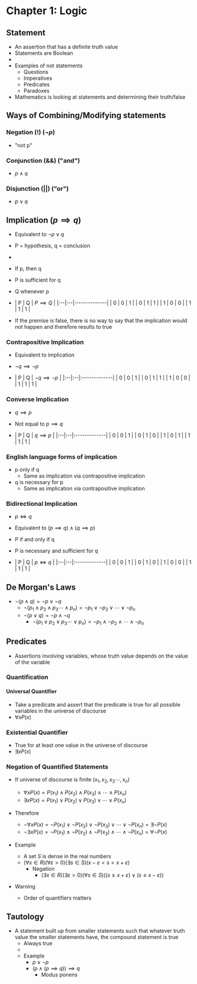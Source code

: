 # Chapter 1: Logic

## Statement
* An assertion that has a definite truth value
* Statements are Boolean
* 
* Examples of not statements
	* Questions
	* Imperatives
	* Predicates
	* Paradoxes
* Mathematics is looking at statements and determining their truth/false

## Ways of Combining/Modifying statements
### Negation (!) ($\lnot p$) 
* "not p"

### Conjunction (&&) ("and")
* $p\land q$

### Disjunction (||) ("or")
* $p \lor q$

## Implication ($p \implies q$)
* Equivalent to $\lnot p \lor q$
* P = hypothesis, q = conclusion
* 
* If p, then q
* P is sufficient for q
* Q whenever p 

* | P	| Q	| $P \implies Q$ |
|:--|:--|:-------------|
| 0	| 0 |	1 |
| 0	| 1	| 1 |
| 1	| 0	| 0 |
| 1	 | 1	| 1 |

* If the premise is false, there is no way to say that the implication would not happen and therefore results to true
			
### Contrapositive Implication
* Equivalent to implication
* $\lnot q \implies \lnot p$

* | P	| Q	| $\lnot q \implies \lnot p$ |
|:--|:--|:-------------|
| 0	| 0 |	1 |
| 0	| 1	| 1 |
| 1	| 0	| 0 |
| 1	 | 1	| 1 |
				
### Converse Implication
* $q \implies p$
* Not equal to $p \implies q$

* | P	| Q	| $q \implies p$ |
|:--|:--|:-------------|
| 0	| 0 |	1 |
| 0	| 1	| 0 |
| 1	| 0	| 1 |
| 1	 | 1	| 1 |
				
### English language forms of implication
* p only if q
	* Same as implication via contrapositive implication
* q is necessary for p
	* Same as implication via contrapositive implication
				
### Bidirectional Implication 
* $p \iff q$
* Equivalent to $(p \implies q) \land (q \implies p)$
* P if and only if q
* P is necessary and sufficient for q

* | P	| Q	| $p \iff q$ |
|:--|:--|:-------------|
| 0	| 0 |	1 |
| 0	| 1	| 0 |
| 1	| 0	| 0 |
| 1	 | 1	| 1 |
			
## De Morgan's Laws
* $\lnot (p \land q)=\lnot p\lor  \lnot q$
	* $\lnot (p_1  \land p_2\land p_3 \cdots \land p_n )  = \lnot p_1  \lor  \lnot p_2  \lor \cdots \lor  \lnot p_n$
	* $\lnot (p\lor  q)=\lnot p\land  \lnot q$
		* $\lnot (p_1  \lor p_2 \lor p_3 \cdots \lor  p_n )  = \lnot p_1\land  \lnot p_2\land  \cdots \land  \lnot p_n$

## Predicates 
* Assertions involving variables, whose truth value depends on the value of the variable
	
### Quantification
#### Universal Quantifier
* Take a predicate and assert that the predicate is true for all possible variables in the universe of discourse
* $\forall  xP(x)$

### Existential Quantifier
* True for at least one value in the universe of discourse 
* $\exists xP(x)$
				
### Negation of Quantified Statements
* If universe of discourse is finite $(x_1,x_2,x_3\cdots ,x_n)$
	* $\forall  xP(x)=P(x_1 )\land P(x_2 )\land P(x_3 )\land \cdots \land P(x_n )$
	* $\exists xP(x)=P(x_1 )  \lor  P(x_2 )  \lor  P(x_3 )  \lor \cdots \lor  P(x_n )$
* Therefore
	* $\lnot \forall  xP(x)=\lnot P(x_1 )  \lor \lnot P(x_2 )  \lor  \lnot P(x_3 )  \lor \cdots \lor  \lnot P(x_n )  =\exists \lnot P(x)$
	* $\lnot \exists xP(x)=\lnot P(x_1 )\land \lnot P(x_2 )\land \lnot P(x_3 )\land \cdots \land \lnot P(x_n )=\forall  \lnot P(x)$
		
* Example
	* A set $S$ is dense in the real numbers
	* $(\forall  x\in R)(\forall  \varepsilon>0)(\exists s\in S)(x−\varepsilon<s<x+\varepsilon)$
		* Negation
			* $(\exists x\in R)(\exists \varepsilon>0)(\forall  s\in S)((s\geq x+\varepsilon)\lor(s\leq x− \varepsilon))$

* Warning
	* Order of quantifiers matters

## Tautology
* A statement built up from smaller statements such that whatever truth value the smaller statements have, the compound statement is true
	* Always true
	* 
	* Example
		* $p \lor \lnot p$
		* $(p\land (p\implies q))\implies q$
			* Modus ponens 
				
